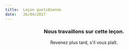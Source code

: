 ```yaml
---
title:  Leçon quotidienne
date:   26/04/2017
---
```


### <center>Nous travaillons sur cette leçon.</center>
<center>Revenez plus tard, s'il vous plaît.</center>